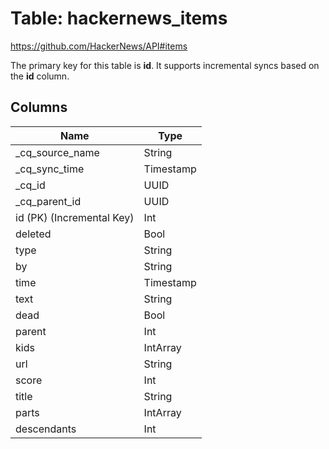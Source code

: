# Table: hackernews_items

https://github.com/HackerNews/API#items

The primary key for this table is **id**.
It supports incremental syncs based on the **id** column.

## Columns

| Name          | Type          |
| ------------- | ------------- |
|_cq_source_name|String|
|_cq_sync_time|Timestamp|
|_cq_id|UUID|
|_cq_parent_id|UUID|
|id (PK) (Incremental Key)|Int|
|deleted|Bool|
|type|String|
|by|String|
|time|Timestamp|
|text|String|
|dead|Bool|
|parent|Int|
|kids|IntArray|
|url|String|
|score|Int|
|title|String|
|parts|IntArray|
|descendants|Int|